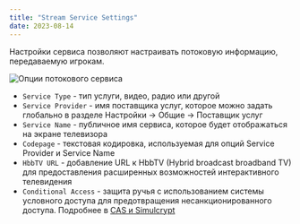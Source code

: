 ```yaml
---
title: "Stream Service Settings"
date: 2023-08-14
---
```


Настройки сервиса позволяют настраивать потоковую информацию, передаваемую игрокам.

![Опции потокового сервиса](https://cdn.cesbo.com/help/astra/admin-guide/stream/service.png)

- `Service Type` - тип услуги, видео, радио или другой
- `Service Provider` - имя поставщика услуг, которое можно задать глобально в разделе Настройки -> Общие -> Поставщик услуг
- `Service Name` - публичное имя сервиса, которое будет отображаться на экране телевизора
- `Codepage` - текстовая кодировка, используемая для опций Service Provider и Service Name
- `HbbTV URL` - добавление URL к HbbTV (Hybrid broadcast broadband TV) для предоставления расширенных возможностей интерактивного телевидения
- `Conditional Access` - защита ручья с использованием системы условного доступа для предотвращения несанкционированного доступа. Подробнее в [CAS и Simulcrypt](https://help.cesbo.com/astra/delivery/cas/cas-and-simulcrypt)
